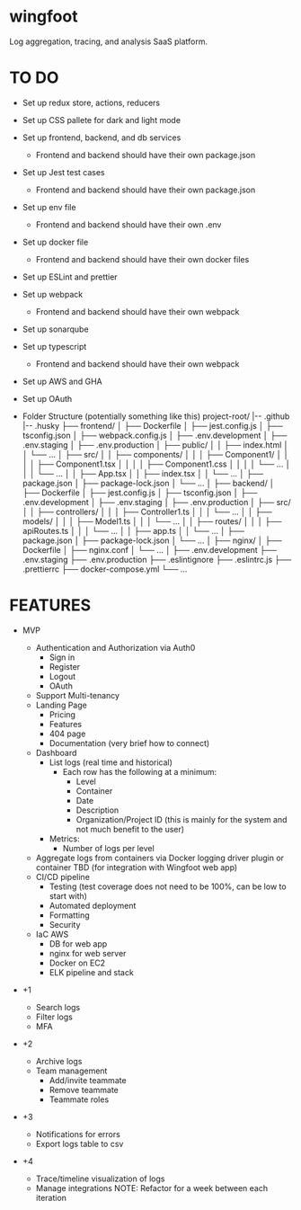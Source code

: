 # wingfoot
Log aggregation, tracing, and analysis SaaS platform.

# TO DO
- Set up redux store, actions, reducers
- Set up CSS pallete for dark and light mode
- Set up frontend, backend, and db services
    - Frontend and backend should have their own package.json
- Set up Jest test cases
    - Frontend and backend should have their own package.json
- Set up env file
    - Frontend and backend should have their own .env
- Set up docker file
    - Frontend and backend should have their own docker files
- Set up ESLint and prettier
- Set up webpack
    - Frontend and backend should have their own webpack
- Set up sonarqube
- Set up typescript
    - Frontend and backend should have their own webpack
- Set up AWS and GHA
- Set up OAuth

- Folder Structure (potentially something like this)
project-root/
|-- .github
|-- .husky
├── frontend/
│   ├── Dockerfile
│   ├── jest.config.js
│   ├── tsconfig.json
│   ├── webpack.config.js
│   ├── .env.development
│   ├── .env.staging
│   ├── .env.production
│   ├── public/
│   │   ├── index.html
│   │   └── ...
│   ├── src/
│   │   ├── components/
│   │   │   ├── Component1/
│   │   │   │   ├── Component1.tsx
│   │   │   │   ├── Component1.css
│   │   │   │   └── ...
│   │   │   └── ...
│   │   ├── App.tsx
│   │   ├── index.tsx
│   │   └── ...
│   ├── package.json
│   ├── package-lock.json
│   └── ...
│
├── backend/
│   ├── Dockerfile
│   ├── jest.config.js
│   ├── tsconfig.json
│   ├── .env.development
│   ├── .env.staging
│   ├── .env.production
│   ├── src/
│   │   ├── controllers/
│   │   │   ├── Controller1.ts
│   │   │   └── ...
│   │   ├── models/
│   │   │   ├── Model1.ts
│   │   │   └── ...
│   │   ├── routes/
│   │   │   ├── apiRoutes.ts
│   │   │   └── ...
│   │   ├── app.ts
│   │   └── ...
│   ├── package.json
│   ├── package-lock.json
│   └── ...
│
├── nginx/
│   ├── Dockerfile
│   ├── nginx.conf
│   └── ...
│
├── .env.development
├── .env.staging
├── .env.production
├── .eslintignore
├── .eslintrc.js
├── .prettierrc
├── docker-compose.yml
└── ...

# FEATURES
- MVP
    - Authentication and Authorization via Auth0
        - Sign in
        - Register
        - Logout
        - OAuth
    - Support Multi-tenancy
    - Landing Page
        - Pricing
        - Features
        - 404 page
        - Documentation (very brief how to connect)
    - Dashboard
        - List logs (real time and historical)
            - Each row has the following at a minimum:
                - Level
                - Container
                - Date
                - Description
                - Organization/Project ID (this is mainly for the system and not much benefit to the user)
        - Metrics:
            - Number of logs per level
    - Aggregate logs from containers via Docker logging driver plugin or container TBD (for integration with Wingfoot web app)
    - CI/CD pipeline
        - Testing (test coverage does not need to be 100%, can be low to start with)
        - Automated deployment
        - Formatting
        - Security
    - IaC AWS
        - DB for web app
        - nginx for web server
        - Docker on EC2
        - ELK pipeline and stack
    
- +1
    - Search logs
    - Filter logs
    - MFA
- +2
    - Archive logs
    - Team management
        - Add/invite teammate
        - Remove teammate
        - Teammate roles
- +3
    - Notifications for errors
    - Export logs table to csv
- +4
    - Trace/timeline visualization of logs
    - Manage integrations
NOTE: Refactor for a week between each iteration